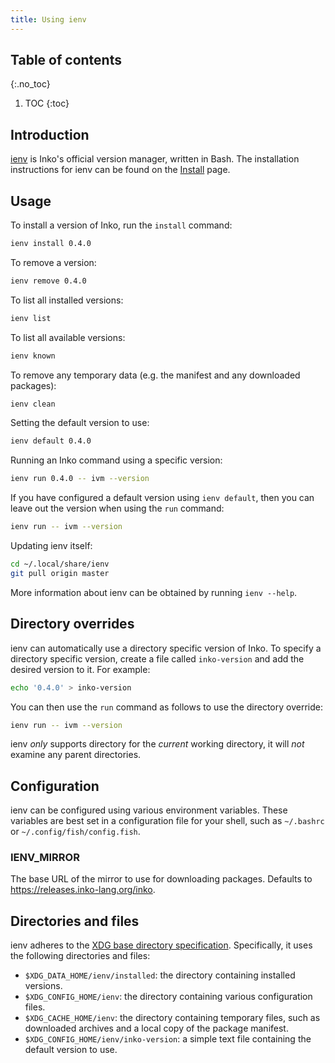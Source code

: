 ```yaml
---
title: Using ienv
---
```


## Table of contents
{:.no_toc}

1. TOC
{:toc}

## Introduction

[ienv](https://gitlab.com/inko-lang/ienv) is Inko's official version manager,
written in Bash. The installation instructions for ienv can be found on the
[Install](/install) page.

## Usage

To install a version of Inko, run the `install` command:

```bash
ienv install 0.4.0
```

To remove a version:

```bash
ienv remove 0.4.0
```

To list all installed versions:

```bash
ienv list
```

To list all available versions:

```bash
ienv known
```

To remove any temporary data (e.g. the manifest and any downloaded packages):

```bash
ienv clean
```

Setting the default version to use:

```bash
ienv default 0.4.0
```

Running an Inko command using a specific version:

```bash
ienv run 0.4.0 -- ivm --version
```

If you have configured a default version using `ienv default`, then you can
leave out the version when using the `run` command:

```bash
ienv run -- ivm --version
```

Updating ienv itself:

```bash
cd ~/.local/share/ienv
git pull origin master
```

More information about ienv can be obtained by running `ienv --help`.

## Directory overrides

ienv can automatically use a directory specific version of Inko. To specify a
directory specific version, create a file called `inko-version` and add the
desired version to it. For example:

```bash
echo '0.4.0' > inko-version
```

You can then use the `run` command as follows to use the directory override:

```bash
ienv run -- ivm --version
```

ienv _only_ supports directory for the _current_ working directory, it will
_not_ examine any parent directories.

## Configuration

ienv can be configured using various environment variables. These variables are
best set in a configuration file for your shell, such as `~/.bashrc` or
`~/.config/fish/config.fish`.

### IENV_MIRROR

The base URL of the mirror to use for downloading packages. Defaults to
<https://releases.inko-lang.org/inko>.

## Directories and files

ienv adheres to the [XDG base directory specification][xdg]. Specifically, it
uses the following directories and files:

* `$XDG_DATA_HOME/ienv/installed`: the directory containing installed versions.
* `$XDG_CONFIG_HOME/ienv`: the directory containing various configuration files.
* `$XDG_CACHE_HOME/ienv`: the directory containing temporary files, such as
  downloaded archives and a local copy of the package manifest.
* `$XDG_CONFIG_HOME/ienv/inko-version`: a simple text file containing the
  default version to use.

[xdg]: https://specifications.freedesktop.org/basedir-spec/basedir-spec-latest.html
